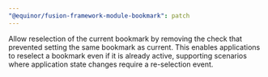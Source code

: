 ```yaml
---
"@equinor/fusion-framework-module-bookmark": patch
---
```


Allow reselection of the current bookmark by removing the check that prevented setting the same bookmark as current. This enables applications to reselect a bookmark even if it is already active, supporting scenarios where application state changes require a re-selection event.

